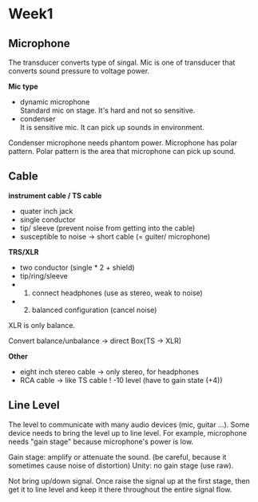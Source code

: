 # Week1

## Microphone
The transducer converts type of singal. Mic is one of transducer that converts sound pressure to voltage power.  

**Mic type**

* dynamic microphone  
Standard mic on stage. It's hard and not so sensitive.
* condenser  
It is sensitive mic. It can pick up sounds in environment.

Condenser microphone needs phantom power.
Microphone has polar pattern. Polar pattern is the area that microphone can pick up sound.  


## Cable

**instrument cable / TS cable**

* quater inch jack
* single conductor
* tip/ sleeve (prevent noise from getting into the cable)
* susceptible to noise -> short cable (= guiter/ microphone)

**TRS/XLR**

* two conductor (single * 2 + shield)
* tip/ring/sleeve
* 1. connect headphones (use as stereo, weak to noise)
* 2. balanced configuration (cancel noise)

XLR is only balance.
    
Convert balance/unbalance -> direct Box(TS -> XLR)
    
**Other**

* eight inch stereo cable -> only stereo, for headphones
* RCA cable -> like TS cable ! -10 level (have to gain state (+4))


## Line Level

The level to communicate with many audio devices (mic, guitar ...).
Some device needs to bring the level up to line level. For example, microphone needs "gain stage" because microphone's power is low.

Gain stage: amplify or attenuate the sound. (be careful, because it sometimes cause noise of distortion)
Unity: no gain stage (use raw).

Not bring up/down signal. Once raise the signal up at the first stage, then get it to line level and keep it there throughout the entire signal flow.

